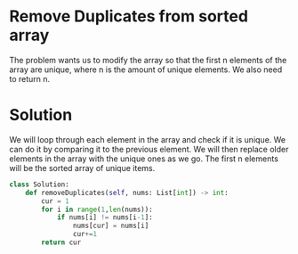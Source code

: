 # Remove Duplicates from sorted array
The problem wants us to modify the array so that the first n elements of the array are unique, where n is the amount of unique elements. We also need to return n.
# Solution
We will loop through each element in the array and check if it is unique. We can do it by comparing it to the previous element. We will then replace older elements in the array with the unique ones as we go. The first n elements will be the sorted array of unique items.
```python
class Solution:
    def removeDuplicates(self, nums: List[int]) -> int:
        cur = 1
        for i in range(1,len(nums)):
            if nums[i] != nums[i-1]:
                nums[cur] = nums[i]
                cur+=1
        return cur
```
